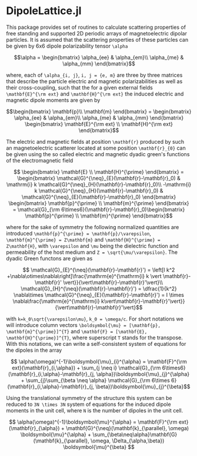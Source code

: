 # DipoleLattice.jl

This package provides set of routines to calculate scattering properties of free standing and supported 2D periodic arrays of magnetoelectric dipolar particles. It is assumed that the scattering properties of these particles can be given by 6x6 dipole polarizability tensor ``\alpha``
```math
\alpha = \begin{bmatrix}
\alpha_{ee} & \alpha_{em}\\
\alpha_{me} & \alpha_{mm}
\end{bmatrix}
```
where, each of ``\alpha_{i, j}``, ``i, j = {e, m}`` are three by three matrices that describe the particle electric and magnetic polarizabilities as well as their cross-coupling, such that the for a given external fields ``\mathbf{E}^{\rm ext}`` and ``\mathbf{H}^{\rm ext}`` the induced electric and magnetic dipole moments are given by

```math
\begin{bmatrix}
\mathbf{p}\\
\mathbf{m}
\end{bmatrix} = \begin{bmatrix}
\alpha_{ee} & \alpha_{em}\\
\alpha_{me} & \alpha_{mm}
\end{bmatrix}
\begin{bmatrix}
\mathbf{E}^{\rm ext} \\
\mathbf{H}^{\rm ext}
\end{bmatrix}
```

The electric and magnetic fields at position ``\mathbf{r}`` produced by such an magnetoelectric scatterer located at some position ``\mathbf{r}_{0}`` can be given using the so called electric and magnetic dyadic green's functions of the electromagnetic field

```math
  \begin{bmatrix}
  \mathbf{E} \\
  \mathbf{H}^{\prime}
  \end{bmatrix} =
  \begin{bmatrix}
    \mathcal{G}^{\neq}_{E}(\mathbf{r}-\mathbf{r}_0) & \mathrm{i} k \mathcal{G}^{\neq}_{H}(\mathbf{r}-\mathbf{r}_0)\\
    -\mathrm{i} k \mathcal{G}^{\neq}_{H}(\mathbf{r}-\mathbf{r}_0) & \mathcal{G}^{\neq}_{E}(\mathbf{r}-\mathbf{r}_0)
  \end{bmatrix}
  \begin{bmatrix}
  \mathbf{p}^{\prime} \\
  \mathbf{m}^{\prime}
  \end{bmatrix} = \mathcal{G}_{\rm 6\times6}(\mathbf{r}-\mathbf{r}_0)\begin{bmatrix}
  \mathbf{p}^{\prime} \\
  \mathbf{m}^{\prime}
  \end{bmatrix}
```
where for the sake of symmetry the following normalized quantities are introduced ``\mathbf{p}^{\prime} = \mathbf{p}/\varepsilon``, ``\mathbf{m}^{\prime} = Z\mathbf{m}`` and ``\mathbf{H}^{\prime} = Z\mathbf{H}``, with ``\varepsilon`` and ``\mu`` being the dielectric function and permeability of the host medium and ``Z = \sqrt{\mu/\varepsilon}``. The dyadic Green functons are given as

```math
  \mathcal{G}_{E}^{\neq}(\mathbf{r}-\mathbf{r}') = \left[I k^2 +\nabla\otimes\nabla\right]\frac{\mathrm{e}^{\mathrm{i} k \vert \mathbf{r}-\mathbf{r}' \vert}}{\vert\mathbf{r}-\mathbf{r}'\vert}\\
  \mathcal{G}_{H}^{\neq}(\mathbf{r}-\mathbf{r}') = \dfrac{1}{k^2} \nabla\times \mathcal{G}^{\neq}_{E}(\mathbf{r}-\mathbf{r}') = I  \times \nabla\frac{\mathrm{e}^{\mathrm{i} k\vert\mathbf{r}-\mathbf{r}'\vert}}{\vert\mathbf{r}-\mathbf{r}'\vert}
```
with ``k=k_0\sqrt{\varepsilon\mu}``, ``k_0 = \omega/c``. For short notations we will introduce column vectors
``\boldsymbol{\mu} = [\mathbf{p}, \mathbf{m}^{\prime}]^{T}`` and ``\mathbf{F} = [\mathbf{E}, \mathbf{H}^{\prime}]^{T}``, where superscript `T` stands for the transpose. With this notations, we can write a self-consistent system of equations for the dipoles in the array

```math
  \alpha(\omega)^{-1}\boldsymbol{\mu}_{i}^{\alpha} = \mathbf{F}^{\rm ext}(\mathbf{r}_{i,\alpha}) + \sum_{j \neq i} \mathcal{G}_{\rm 6\times6}(\mathbf{r}_{i,\alpha}-\mathbf{r}_{j, \alpha})\boldsymbol{\mu}_{j}^{\alpha} + \sum_{j}\sum_{\beta \neq \alpha} \mathcal{G}_{\rm 6\times 6}(\mathbf{r}_{i,\alpha}-\mathbf{r}_{j, \beta})\boldsymbol{\mu}_{j}^{\beta}
```

Using the translational symmetry of the structure this system can be reduced to ``3N \times 3N`` system of equations for the induced dipole moments in the unit cell, where `N` is the number of dipoles in the unit cell.

```math
  \alpha(\omega)^{-1}\boldsymbol{\mu}^{\alpha} = \mathbf{F}^{\rm ext}(\mathbf{r}_{\alpha}) + \mathbf{G}^{\neq}(\mathbf{k}_{\parallel}, \omega) \boldsymbol{\mu}^{\alpha} + \sum_{\beta\neq\alpha}\mathbf{G}(\mathbf{k}_{\parallel}, \omega, \Delta_{\alpha,\beta}) \boldsymbol{\mu}^{\beta} 
```
